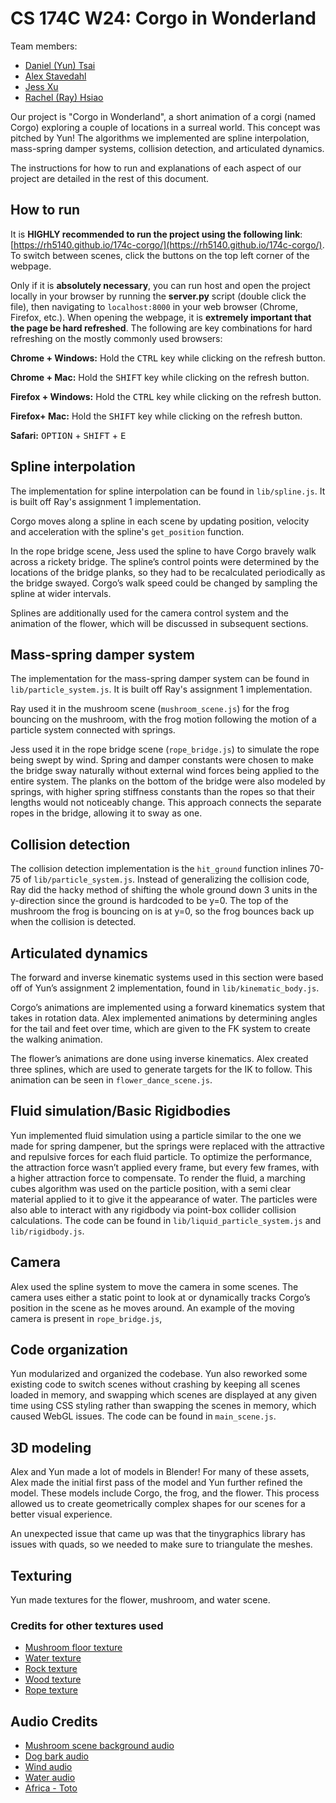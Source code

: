 # CS 174C W24: Corgo in Wonderland
Team members: 
- [Daniel (Yun) Tsai](https://github.com/danieltsai-RSheepDV)
- [Alex Stavedahl](https://github.com/NotALobster)
- [Jess Xu](https://github.com/jsxu315)
- [Rachel (Ray) Hsiao](https://github.com/rh5140)

Our project is "Corgo in Wonderland", a short animation of a corgi (named Corgo) exploring a couple of locations in a surreal world. This concept was pitched by Yun! The algorithms we implemented are spline interpolation, mass-spring damper systems, collision detection, and articulated dynamics.

The instructions for how to run and explanations of each aspect of our project are detailed in the rest of this document.

## How to run
It is **HIGHLY recommended to run the project using the following link**: [https://rh5140.github.io/174c-corgo/](https://rh5140.github.io/174c-corgo/). To switch between scenes, click the buttons on the top left corner of the webpage.

Only if it is **absolutely necessary**, you can run host and open the project locally in your browser by running the **server.py** script (double click the file), then navigating to `localhost:8000` in your web browser (Chrome, Firefox, etc.). When opening the webpage, it is **extremely important that the page be hard refreshed**. The following are key combinations for hard refreshing on the mostly commonly used browsers:

**Chrome + Windows:** Hold the <kbd>CTRL</kbd> key while clicking on the refresh button.

**Chrome + Mac:** Hold the <kbd>SHIFT</kbd> key while clicking on the refresh button.

**Firefox + Windows:** Hold the <kbd>CTRL</kbd> key while clicking on the refresh button.

**Firefox+ Mac:** Hold the <kbd>SHIFT</kbd> key while clicking on the refresh button.

**Safari:** <kbd>OPTION</kbd> + <kbd>SHIFT</kbd> + <kbd>E</kbd>


## Spline interpolation
The implementation for spline interpolation can be found in `lib/spline.js`. It is built off Ray's assignment 1 implementation.

Corgo moves along a spline in each scene by updating position, velocity and acceleration with the spline's `get_position` function.

In the rope bridge scene, Jess used the spline to have Corgo bravely walk across a rickety bridge. The spline’s control points were determined by the locations of the bridge planks, so they had to be recalculated periodically as the bridge swayed. Corgo’s walk speed could be changed by sampling the spline at wider intervals. 

Splines are additionally used for the camera control system and the animation of the flower, which will be discussed in subsequent sections.
## Mass-spring damper system
The implementation for the mass-spring damper system can be found in `lib/particle_system.js`. It is built off Ray's assignment 1 implementation.

Ray used it in the mushroom scene (`mushroom_scene.js`) for the frog bouncing on the mushroom, with the frog motion following the motion of a particle system connected with springs.

Jess used it in the rope bridge scene (`rope_bridge.js`) to simulate the rope being swept by wind. Spring and damper constants were chosen to make the bridge sway naturally without external wind forces being applied to the entire system. The planks on the bottom of the bridge were also modeled by springs, with higher spring stiffness constants than the ropes so that their lengths would not noticeably change. This approach connects the separate ropes in the bridge, allowing it to sway as one. 
## Collision detection
The collision detection implementation is the `hit_ground` function inlines 70-75 of `lib/particle_system.js`. Instead of generalizing the collision code, Ray did the hacky method of shifting the whole ground down 3 units in the y-direction since the ground is hardcoded to be y=0. The top of the mushroom the frog is bouncing on is at y=0, so the frog bounces back up when the collision is detected.
## Articulated dynamics
The forward and inverse kinematic systems used in this section were based off of Yun’s assignment 2 implementation, found in `lib/kinematic_body.js`. 

Corgo’s animations are implemented using a forward kinematics system that takes in rotation data. Alex implemented animations by determining angles for the tail and feet over time, which are given to the FK system to create the walking animation.

The flower’s animations are done using inverse kinematics. Alex created three splines, which are used to generate targets for the IK to follow. This animation can be seen in `flower_dance_scene.js`. 
## Fluid simulation/Basic Rigidbodies
Yun implemented fluid simulation using a particle similar to the one we made for spring dampener, but the springs were replaced with the attractive and repulsive forces for each fluid particle. To optimize the performance, the attraction force wasn’t applied every frame, but every few frames, with a higher attraction force to compensate. To render the fluid, a marching cubes algorithm was used on the particle position, with a semi clear material applied to it to give it the appearance of water. The particles were also able to interact with any rigidbody via point-box collider collision calculations. The code can be found in `lib/liquid_particle_system.js` and `lib/rigidbody.js`. 
## Camera
Alex used the spline system to move the camera in some scenes. The camera uses either a static point to look at or dynamically tracks Corgo’s position in the scene as he moves around. An example of the moving camera is present in `rope_bridge.js`,
## Code organization
Yun modularized and organized the codebase. Yun also reworked some existing code to switch scenes without crashing by keeping all scenes loaded in memory, and swapping which scenes are displayed at any given time using CSS styling rather than swapping the scenes in memory, which caused WebGL issues. The code can be found in `main_scene.js`.
## 3D modeling
Alex and Yun made a lot of models in Blender! For many of these assets, Alex made the initial first pass of the model and Yun further refined the model. These models include Corgo, the frog, and the flower. This process allowed us to create geometrically complex shapes for our scenes for a better visual experience. 

An unexpected issue that came up was that the tinygraphics library has issues with quads, so we needed to make sure to triangulate the meshes.
## Texturing 
Yun made textures for the flower, mushroom, and water scene.

### Credits for other textures used
- [Mushroom floor texture](https://3dtextures.me/2020/03/23/mushroom-top-001/)
- [Water texture](https://stock.adobe.com/images/shining-blue-water-ripple-pool-abstract-vector-background/250498041?prev_url=detail)
- [Rock texture](https://stock.adobe.com/images/rock-background-texture-wall-background-stone-abstract/319343596?prev_url=detail)
- [Wood texture](https://www.pexels.com/photo/brown-wooden-surface-129733/)
- [Rope texture](https://stock.adobe.com/images/linen-rope-background-yarn-stripe-texture-strong-fiber-lines/377880724?prev_url=detail)
## Audio Credits
- [Mushroom scene background audio](https://freesound.org/people/soundshmyak/sounds/697832/)
- [Dog bark audio](https://www.zapsplat.com/music/dog-bark-small-2/)
- [Wind audio](https://pixabay.com/sound-effects/howling-wind-109590/)
- [Water audio](https://freesound.org/people/septalium1/sounds/583833/)
- [Africa - Toto](https://www.youtube.com/watch?v=FTQbiNvZqaY)
